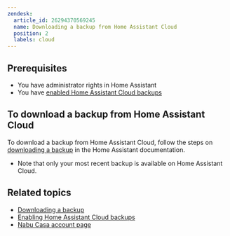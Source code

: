 ```yaml
---
zendesk:
  article_id: 26294370569245
  name: Downloading a backup from Home Assistant Cloud
  position: 2
  labels: cloud
---
```


## Prerequisites

- You have administrator rights in Home Assistant
- You have [enabled Home Assistant Cloud backups](/hc/en-us/articles/26294320337181/)

## To download a backup from Home Assistant Cloud

To download a backup from Home Assistant Cloud, follow the steps on [downloading a backup](https://www.home-assistant.io/common-tasks/general/#downloading-a-backup-from-home-assistant-cloud) in the Home Assistant documentation.

- Note that only your most recent backup is available on Home Assistant Cloud.

## Related topics

- [Downloading a backup](https://www.home-assistant.io/common-tasks/general/#downloading-a-backup-from-home-assistant-cloud)
- [Enabling Home Assistant Cloud backups](/hc/en-us/articles/26294320337181/)
- [Nabu Casa account page](https://account.nabucasa.com/)